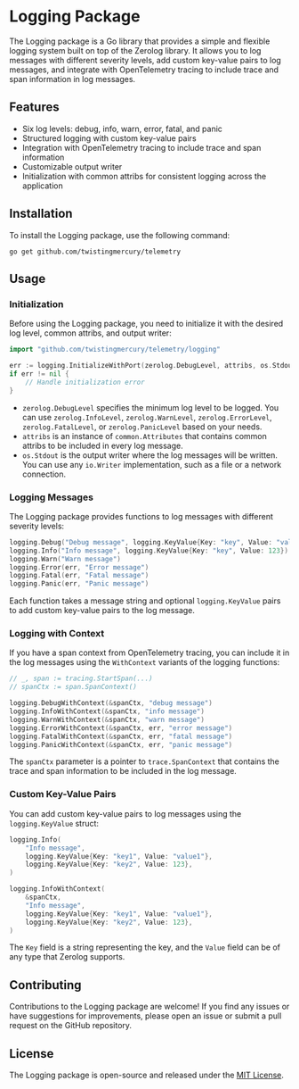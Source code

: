 # Logging Package

The Logging package is a Go library that provides a simple and flexible logging system built on top of the Zerolog library. It allows you to log messages with different severity levels, add custom key-value pairs to log messages, and integrate with OpenTelemetry tracing to include trace and span information in log messages.

## Features

- Six log levels: debug, info, warn, error, fatal, and panic
- Structured logging with custom key-value pairs
- Integration with OpenTelemetry tracing to include trace and span information
- Customizable output writer
- Initialization with common attribs for consistent logging across the application

## Installation

To install the Logging package, use the following command:

```
go get github.com/twistingmercury/telemetry
```

## Usage

### Initialization

Before using the Logging package, you need to initialize it with the desired log level, common attribs, and output writer:

```go
import "github.com/twistingmercury/telemetry/logging"

err := logging.InitializeWithPort(zerolog.DebugLevel, attribs, os.Stdout)
if err != nil {
    // Handle initialization error
}
```

- `zerolog.DebugLevel` specifies the minimum log level to be logged. You can use `zerolog.InfoLevel`, `zerolog.WarnLevel`, `zerolog.ErrorLevel`, `zerolog.FatalLevel`, or `zerolog.PanicLevel` based on your needs.
- `attribs` is an instance of `common.Attributes` that contains common attribs to be included in every log message.
- `os.Stdout` is the output writer where the log messages will be written. You can use any `io.Writer` implementation, such as a file or a network connection.

### Logging Messages

The Logging package provides functions to log messages with different severity levels:

```go
logging.Debug("Debug message", logging.KeyValue{Key: "key", Value: "value"})
logging.Info("Info message", logging.KeyValue{Key: "key", Value: 123})
logging.Warn("Warn message")
logging.Error(err, "Error message")
logging.Fatal(err, "Fatal message")
logging.Panic(err, "Panic message")
```

Each function takes a message string and optional `logging.KeyValue` pairs to add custom key-value pairs to the log message.

### Logging with Context

If you have a span context from OpenTelemetry tracing, you can include it in the log messages using the `WithContext` variants of the logging functions:

```go
// _, span := tracing.StartSpan(...)
// spanCtx := span.SpanContext()

logging.DebugWithContext(&spanCtx, "debug message")
logging.InfoWithContext(&spanCtx, "info message")
logging.WarnWithContext(&spanCtx, "warn message")
logging.ErrorWithContext(&spanCtx, err, "error message")
logging.FatalWithContext(&spanCtx, err, "fatal message")
logging.PanicWithContext(&spanCtx, err, "panic message")
```

The `spanCtx` parameter is a pointer to `trace.SpanContext` that contains the trace and span information to be included in the log message.

### Custom Key-Value Pairs

You can add custom key-value pairs to log messages using the `logging.KeyValue` struct:

```go
logging.Info(
    "Info message", 
    logging.KeyValue{Key: "key1", Value: "value1"}, 
    logging.KeyValue{Key: "key2", Value: 123},
)
```

```go
logging.InfoWithContext(
    &spanCtx, 
    "Info message", 
    logging.KeyValue{Key: "key1", Value: "value1"}, 
    logging.KeyValue{Key: "key2", Value: 123},
)
```

The `Key` field is a string representing the key, and the `Value` field can be of any type that Zerolog supports.

## Contributing

Contributions to the Logging package are welcome! If you find any issues or have suggestions for improvements, please open an issue or submit a pull request on the GitHub repository.

## License

The Logging package is open-source and released under the [MIT License](../LICENSE).